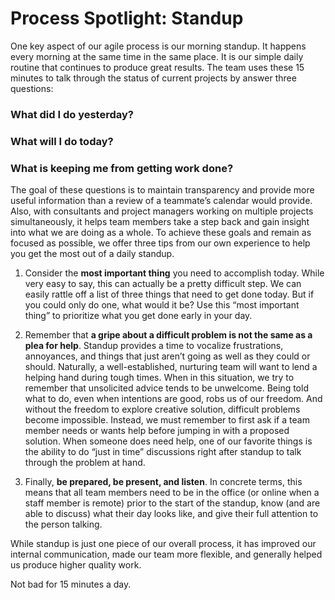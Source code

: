 <h1 id="process-spotlight-standup">Process Spotlight: Standup</h1>

<p>One key aspect of our agile process is our morning standup. It happens every morning at the same time in the same place. It is our simple daily routine that continues to produce great results. The team uses these 15 minutes to talk through the status of current projects by answer three questions:</p>

<h3 id="what-did-i-do-yesterday">What did I do yesterday?</h3>

<h3 id="what-will-i-do-today">What will I do today?</h3>

<h3 id="what-is-keeping-me-from-getting-work-done">What is keeping me from getting work done?</h3>

<p>The goal of these questions is to maintain transparency and provide more useful information than a review of a teammate’s calendar would provide. Also, with consultants and project managers working on multiple projects simultaneously, it helps team members take a step back and gain insight into what we are doing as a whole. To achieve these goals and remain as focused as possible, we offer three tips from our own experience to help you get the most out of a daily standup.</p>

<ol>
<li><p>Consider the <strong>most important thing</strong> you need to accomplish today. While very easy to say, this can actually be a pretty difficult step. We can easily rattle off a list of three things that need to get done today. But if you could only do one, what would it be? Use this “most important thing” to prioritize what you get done early in your day.</p></li>
<li><p>Remember that <strong>a gripe about a difficult problem is not the same as a plea for help</strong>. Standup provides a time to vocalize frustrations, annoyances, and things that just aren’t going as well as they could or should. Naturally, a well-established, nurturing team will want to lend a helping hand during tough times. When in this situation, we try to remember that unsolicited advice tends to be unwelcome. Being told what to do, even when intentions are good, robs us of our freedom. And without the freedom to explore creative solution, difficult problems become impossible. Instead, we must remember to first ask if a team member needs or wants help before jumping in with a proposed solution. When someone does need help, one of our favorite things is the ability to do “just in time” discussions right after standup to talk through the problem at hand.</p></li>
<li><p>Finally, <strong>be prepared, be present, and listen</strong>. In concrete terms, this means that all team members need to be in the office (or online when a staff member is remote) prior to the start of the standup, know (and are able to discuss) what their day looks like, and give their full attention to the person talking.</p></li>
</ol>

<p>While standup is just one piece of our overall process, it has improved our internal communication, made our team more flexible, and generally helped us produce higher quality work.</p>

<p>Not bad for 15 minutes a day.</p>